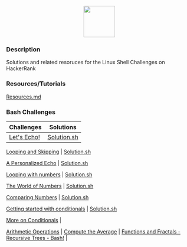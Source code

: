 <p align="center">  
        <img height=85 src="https://d3keuzeb2crhkn.cloudfront.net/hackerrank/assets/styleguide/logo_wordmark-f5c5eb61ab0a154c3ed9eda24d0b9e31.svg"> 
</p>


### Description
Solutions and related resoruces for the Linux Shell Challenges on HackerRank

### Resources/Tutorials
[Resources.md](https://github.com/tgt555/HackkerRank-The-Linux-Shell-Challenges-Solutions/blob/master/Resources.md)

### Bash Challenges

Challenges | Solutions
------------ | -------------
[Let's Echo!](https://www.hackerrank.com/challenges/bash-tutorials-lets-echo/problem) | [Solution.sh](https://github.com/tgt555/HackkerRank-The-Linux-Shell-Challenges-Solutions/blob/master/Challenges/Bash/Let's%20Echo.sh)

[Looping and Skipping](https://www.hackerrank.com/challenges/bash-tutorials---looping-and-skipping/problem) | [Solution.sh](https://github.com/tgt555/HackkerRank-The-Linux-Shell-Challenges-Solutions/blob/master/Challenges/Bash/Looping%20and%20Skipping.sh)

[A Personalized Echo](https://www.hackerrank.com/challenges/bash-tutorials---a-personalized-echo/problem) | [Solution.sh](https://github.com/tgt555/HackkerRank-The-Linux-Shell-Challenges-Solutions/blob/master/Challenges/Bash/A%20Personalized%20Echo.sh)

[Looping with numbers](https://www.hackerrank.com/challenges/bash-tutorials---looping-with-numbers/problem) |  [Solution.sh](https://github.com/tgt555/HackkerRank-The-Linux-Shell-Challenges-Solutions/blob/master/Challenges/Bash/Looping%20with%20Numbers.sh)

[The World of Numbers](https://www.hackerrank.com/challenges/bash-tutorials---the-world-of-numbers/problem)	| [Solution.sh](https://github.com/tgt555/HackkerRank-The-Linux-Shell-Challenges-Solutions/blob/master/Challenges/Bash/The%20World%20of%20Numbers.sh)

[Comparing Numbers](https://www.hackerrank.com/challenges/bash-tutorials---comparing-numbers/problem) | [Solution.sh](https://github.com/tgt555/HackkerRank-The-Linux-Shell-Challenges-Solutions/blob/master/Challenges/Bash/Comparing%20Numbers.sh)

[Getting started with conditionals](https://www.hackerrank.com/challenges/bash-tutorials---getting-started-with-conditionals/problem) | [Solution.sh](https://github.com/tgt555/HackkerRank-The-Linux-Shell-Challenges-Solutions/blob/master/Challenges/Bash/Getting%20started%20with%20conditionals.sh)

[More on Conditionals](https://www.hackerrank.com/challenges/bash-tutorials---more-on-conditionals/problem) | 

[Arithmetic Operations](https://www.hackerrank.com/challenges/bash-tutorials---arithmetic-operations/problem) | 
[Compute the Average](https://www.hackerrank.com/challenges/bash-tutorials---compute-the-average/problem) | 
[Functions and Fractals - Recursive Trees - Bash!](https://www.hackerrank.com/challenges/fractal-trees-all/problem) | 
